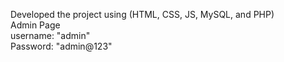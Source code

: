 Developed the project using (HTML, CSS, JS, MySQL, and PHP) <br> Admin Page <br> username: "admin" <br> Password: "admin@123"
